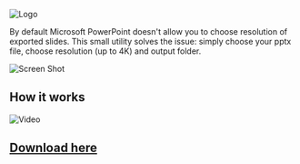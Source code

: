 ![Logo](https://i.imgur.com/uIQTnMr.png)

By default Microsoft PowerPoint doesn't allow you to choose resolution of exported slides. This small utility solves the issue: simply choose your pptx file, choose resolution (up to 4K) and output folder.

![Screen Shot](https://i.imgur.com/Ttf6osM.png)

## How it works
![Video](https://i.imgur.com/0iJjRJJ.gif)

## [Download here](https://github.com/DmitrySavritsky/Slide-to-image-4K/releases/tag/1.0)

